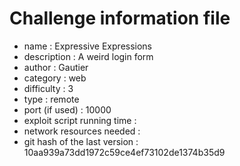 # Challenge information file

- name : Expressive Expressions
- description : A weird login form
- author : Gautier
- category : web
- difficulty : 3
- type : remote
- port (if used) : 10000
- exploit script running time :
- network resources needed :
- git hash of the last version : 10aa939a73dd1972c59ce4ef73102de1374b35d9
